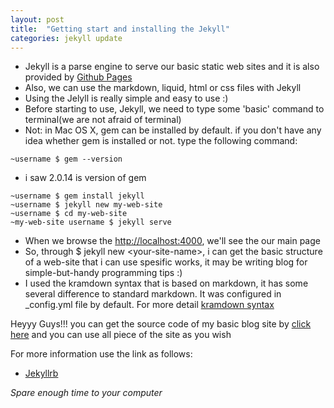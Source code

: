```yaml
---
layout: post
title:  "Getting start and installing the Jekyll"
categories: jekyll update
---
```

-	Jekyll is a parse engine to serve our basic static web sites and it is also provided by [Github Pages](https://pages.github.com)
-	Also, we can use the markdown, liquid, html or css files with Jekyll
-	Using the Jelyll is really simple and easy to use :)
-	Before starting to use, Jekyll, we need to type some 'basic' command to terminal(we are not afraid of terminal)
-	Not: in Mac OS X, gem can be installed by default. if you don't have any idea whether gem is installed or not.
type the following command:

```
~username $ gem --version
```

-	i saw 2.0.14 is version of gem

~~~~~~
~username $ gem install jekyll
~username $ jekyll new my-web-site
~username $ cd my-web-site
~my-web-site username $ jekyll serve
~~~~~~

-	When we browse the [http://localhost:4000](http://localhost:4000), we'll see the our main page
-	So, through $ jekyll new \<your-site-name\>, i can get the basic structure of a web-site that i can use spesific works,
it may be writing blog for simple-but-handy programming tips :)
-	I used the kramdown syntax that is based on markdown, it has some several difference to standard markdown. It was configured in _config.yml file by default. For more detail [kramdown syntax](http://kramdown.gettalong.org/syntax.html "kramdown")

Heyyy Guys!!! you can get the source code of my basic blog site by [click here](https://github.com/semihokanpehlivan/semihokanpehlivan.github.io "semihokan") and you can use all piece of the site as you wish

For more information use the link as follows:

-	[Jekyllrb](https://jekyllrb.com "Jekyllrb")

*Spare enough time to your computer*